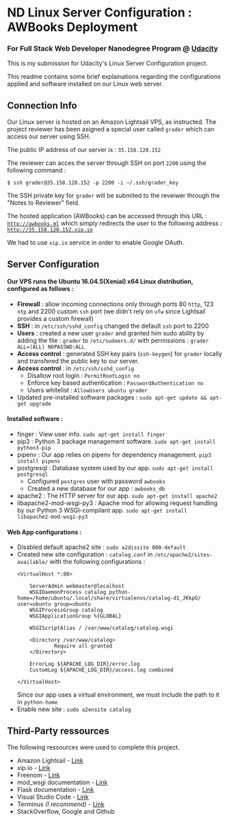 # ND Linux Server Configuration : AWBooks Deployment
### For Full Stack Web Developer Nanodegree Program @ [Udacity](http://www.udacity.com)

This is my submission for Udacity's Linux Server Configuration project.

This readme contains some brief explainations regarding the configurations applied and software installed on our Linux web server.

## Connection Info

Our Linux server is hosted on an Amazon Lightsail VPS, as instructed. The project reviewer has been asigned a special user called `grader` which can access our server using SSH.

The public IP address of our server is : `35.158.120.152`

The reviewer can acces the server through SSH on port `2200` using the following command :

```$ ssh grader@35.158.120.152 -p 2200 -i ~/.ssh/grader_key```

The SSH private key for `grader` will be submited to the reveiwer through the "Notes to Reviewer" field.

The hosted application (AWBooks) can be accessed through this URL : [`http://awbooks.ml`](http://awbooks.ml) which simply redirects the user to the following address : [`http://35.158.120.152.xip.io`](http://35.158.120.152.xip.io)

We had to use `xip.io` service in order to enable Google OAuth.

## Server Configuration

#### Our VPS runs the Ubuntu 16.04.5(Xenial) x64 Linux distribution, configured as follows :

- **Firewall** : allow incoming connections only through ports 80 `http`, 123 `ntp` and 2200 custom `ssh` port (we didn't rely on `ufw` since Lightsail provides a custom firewall)
- **SSH** : in `/etc/ssh/sshd_config` changed the default `ssh` port to 2200
- **Users** : created a new user `grader` and granted him sudo ability by adding the file : `grader` to `/etc/sudoers.d/` with permissions : `grader ALL=(ALL) NOPASSWD:ALL`
- **Access control** : generated SSH key pairs (`ssh-keygen`) for `grader` locally and transfered the public key to our server.
- **Access control** : in `/etc/ssh/sshd_config` 
    - Disallow root login : `PermitRootLogin no` 
    - Enforce key based authentication : `PasswordAuthentication no`
    - Users whitelist : `AllowUsers ubuntu grader`
- Updated pre-installed software packages : `sudo apt-get update && apt-get upgrade`

#### Installed software :

- finger : View user info. `sudo apt-get install finger`
- pip3 : Python 3 package management software. `sudo apt-get install python3-pip`
- pipenv : Our app relies on pipenv for dependency management. `pip3 install pipenv`
- postgresql : Database system used by our app. `sudo apt-get install postgresql`
    - Configured `postgres` user with password `awbooks`
    - Created a new database for our app : `awbooks_db`
- apache2 : The HTTP server for our app. `sudo apt-get install apache2`
- libapache2-mod-wsgi-py3 : Apache mod for allowing request handling by our Python 3 WSGI-compilant app. `sudo apt-get install libapache2-mod-wsgi-py3`

#### Web App configurations : 

- Disabled default apache2 site : `sudo a2dissite 000-default`
- Created new site configuration : `catalog.conf` in `/etc/apache2/sites-available/` with the following configurations :
    ```
    <VirtualHost *:80>

        ServerAdmin webmaster@localhost
        WSGIDaemonProcess catalog python-home=/home/ubuntu/.local/share/virtualenvs/catalog-d1_JKkpO/ user=ubuntu group=ubuntu
        WSGIProcessGroup catalog
        WSGIApplicationGroup %{GLOBAL}

        WSGIScriptAlias / /var/www/catalog/catalog.wsgi

        <Directory /var/www/catalog>
                Require all granted
        </Directory>

        ErrorLog ${APACHE_LOG_DIR}/error.log
        CustomLog ${APACHE_LOG_DIR}/access.log combined

    </VirtualHost>
    ```
    Since our app uses a virtual environment, we must include the path to it in `python-home`
- Enable new site : `sudo a2ensite catalog`

## Third-Party ressources

The following ressources were used to complete this project.

- Amazon Lightsail - [Link](https://lightsail.aws.amazon.com)
- xip.io - [Link](http://xip.io)
- Freenom - [Link](http://freenom.com)
- mod_wsgi documentation - [Link](https://modwsgi.readthedocs.io/en/develop/index.html)
- Flask documentation - [Link](http://flask.pocoo.org/docs/1.0/)
- Visual Studio Code - [Link](https://code.visualstudio.com/)
- Terminus *(I recommend)* - [Link](https://eugeny.github.io/terminus/)
- StackOverflow, Google and Github
